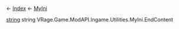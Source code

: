 ← [Index](Api-Index) ← [MyIni](VRage.Game.ModAPI.Ingame.Utilities.MyIni)

[string](System.String) string VRage.Game.ModAPI.Ingame.Utilities.MyIni.EndContent
